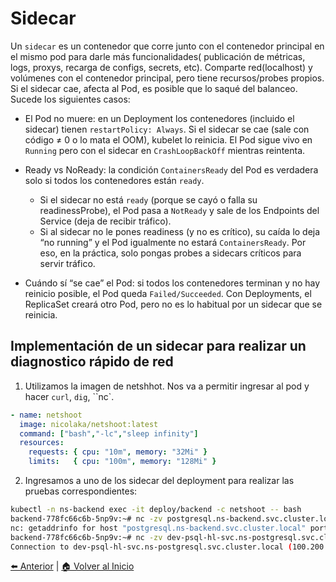 # Sidecar

Un `sidecar` es un contenedor que corre junto con el contenedor principal en el mismo pod para darle más funcionalidades( publicación de métricas, logs, proxys, recarga de configs, secrets, etc). Comparte red(localhost) y volúmenes con el contenedor principal, pero tiene recursos/probes propios. Si el sidecar cae, afecta al Pod, es posible que lo saqué del balanceo. Sucede los siguientes casos:

* El Pod no muere: en un Deployment los contenedores (incluido el sidecar) tienen `restartPolicy: Always`. Si el sidecar se cae (sale con código ≠ 0 o lo mata el OOM), kubelet lo reinicia. El Pod sigue vivo en `Running` pero con el sidecar en `CrashLoopBackOff` mientras reintenta.

* Ready vs NoReady: la condición `ContainersReady` del Pod es verdadera solo si todos los contenedores están `ready`.
    * Si el sidecar no está `ready` (porque se cayó o falla su readinessProbe), el Pod pasa a `NotReady` y sale de los Endpoints del Service (deja de recibir tráfico).
    * Si al sidecar no le pones readiness (y no es crítico), su caída lo deja “no running” y el Pod igualmente no estará `ContainersReady`. Por eso, en la práctica, solo pongas probes a sidecars críticos para servir tráfico.
* Cuándo sí “se cae” el Pod: si todos los contenedores terminan y no hay reinicio posible, el Pod queda `Failed/Succeeded`. Con Deployments, el ReplicaSet creará otro Pod, pero no es lo habitual por un sidecar que se reinicia.



## Implementación de un sidecar para realizar un diagnostico rápido de red

1. Utilizamos la imagen de netshhot. Nos va a permitir ingresar al pod y hacer `curl`, `dig`, ``nc`.

```yaml
- name: netshoot
  image: nicolaka/netshoot:latest
  command: ["bash","-lc","sleep infinity"]
  resources:
    requests: { cpu: "10m", memory: "32Mi" }
    limits:   { cpu: "100m", memory: "128Mi" }

```

2. Ingresamos a uno de los sidecar del deployment para realizar las pruebas correspondientes:

```bash
kubectl -n ns-backend exec -it deploy/backend -c netshoot -- bash
backend-778fc66c6b-5np9v:~# nc -zv postgresql.ns-backend.svc.cluster.local 5432
nc: getaddrinfo for host "postgresql.ns-backend.svc.cluster.local" port 5432: Name does not resolve
backend-778fc66c6b-5np9v:~# nc -zv dev-psql-hl-svc.ns-postgresql.svc.cluster.local 5432
Connection to dev-psql-hl-svc.ns-postgresql.svc.cluster.local (100.200.5.24) 5432 port [tcp/postgresql] succeeded!
```

[⬅️ Anterior](../initContainers/initContainers.md) | [🏠 Volver al Inicio](../README.md) 